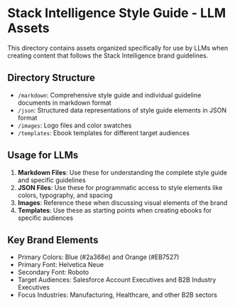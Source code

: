 # Stack Intelligence Style Guide - LLM Assets

This directory contains assets organized specifically for use by LLMs when creating content that follows the Stack Intelligence brand guidelines.

## Directory Structure

- `/markdown`: Comprehensive style guide and individual guideline documents in markdown format
- `/json`: Structured data representations of style guide elements in JSON format
- `/images`: Logo files and color swatches
- `/templates`: Ebook templates for different target audiences

## Usage for LLMs

1. **Markdown Files**: Use these for understanding the complete style guide and specific guidelines
2. **JSON Files**: Use these for programmatic access to style elements like colors, typography, and spacing
3. **Images**: Reference these when discussing visual elements of the brand
4. **Templates**: Use these as starting points when creating ebooks for specific audiences

## Key Brand Elements

- Primary Colors: Blue (#2a368e) and Orange (#EB7527)
- Primary Font: Helvetica Neue
- Secondary Font: Roboto
- Target Audiences: Salesforce Account Executives and B2B Industry Executives
- Focus Industries: Manufacturing, Healthcare, and other B2B sectors
